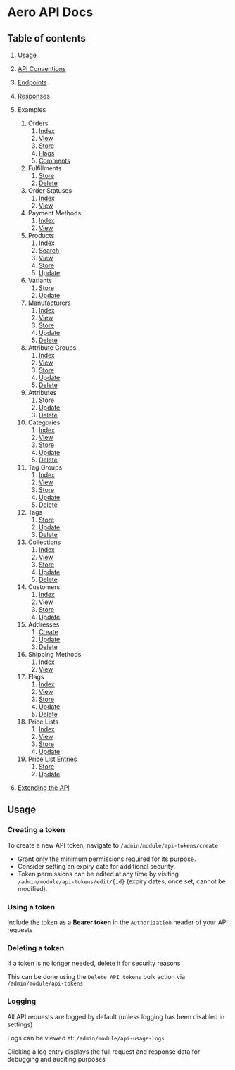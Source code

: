 # Aero API Docs

## Table of contents

1. [Usage](#usage)
2. [API Conventions](CONVENTIONS.md)
3. [Endpoints](ENDPOINTS.md)
4. [Responses](RESPONSES.md)
5. Examples
    1. Orders
        1. [Index](Examples/Order/INDEX.md)
        2. [View](Examples/Order/VIEW.md)
        3. [Store](Examples/Order/STORE.md)
        4. [Flags](Examples/Order/FLAGS.md)
        5. [Comments](Examples/Order/COMMENTS.md)
    2. Fulfillments
        1. [Store](Examples/Fulfillment/STORE.md)
        2. [Delete](Examples/Fulfillment/DELETE.md)
    3. Order Statuses
        1. [Index](Examples/OrderStatus/INDEX.md)
        2. [View](Examples/OrderStatus/VIEW.md)
    4. Payment Methods
        1. [Index](Examples/PaymentMethod/INDEX.md)
        2. [View](Examples/PaymentMethod/VIEW.md)
    5. Products
        1. [Index](Examples/Product/INDEX.md)
        2. [Search](Examples/Product/SEARCH.md)
        3. [View](Examples/Product/VIEW.md)
        4. [Store](Examples/Product/STORE.md)
        5. [Update](Examples/Product/UPDATE.md)
    6. Variants
        1. [Store](Examples/Variant/STORE.md)
        2. [Update](Examples/Variant/UPDATE.md)
    7. Manufacturers
        1. [Index](Examples/Collection/INDEX.md)
        2. [View](Examples/Collection/VIEW.md)
        3. [Store](Examples/Collection/STORE.md)
        4. [Update](Examples/Collection/UPDATE.md)
        5. [Delete](Examples/Collection/DELETE.md)
    8. Attribute Groups
        1. [Index](Examples/AttributeGroup/INDEX.md)
        2. [View](Examples/AttributeGroup/VIEW.md)
        3. [Store](Examples/AttributeGroup/STORE.md)
        4. [Update](Examples/AttributeGroup/UPDATE.md)
        5. [Delete](Examples/AttributeGroup/DELETE.md)
    9. Attributes
        1. [Store](Examples/Attribute/STORE.md)
        2. [Update](Examples/Attribute/UPDATE.md)
        3. [Delete](Examples/Attribute/DELETE.md)
    10. Categories
        1. [Index](Examples/Category/INDEX.md)
        2. [View](Examples/Category/VIEW.md)
        3. [Store](Examples/Category/STORE.md)
        4. [Update](Examples/Category/UPDATE.md)
        5. [Delete](Examples/Category/DELETE.md)
    11. Tag Groups
        1. [Index](Examples/TagGroup/INDEX.md)
        2. [View](Examples/TagGroup/VIEW.md)
        3. [Store](Examples/TagGroup/STORE.md)
        4. [Update](Examples/TagGroup/UPDATE.md)
        5. [Delete](Examples/TagGroup/DELETE.md)
    12. Tags
        1. [Store](Examples/Tag/STORE.md)
        2. [Update](Examples/Tag/UPDATE.md)
        3. [Delete](Examples/Tag/DELETE.md)
    13. Collections
        1. [Index](Examples/Collection/INDEX.md)
        2. [View](Examples/Collection/VIEW.md)
        3. [Store](Examples/Collection/STORE.md)
        4. [Update](Examples/Collection/UPDATE.md)
        5. [Delete](Examples/Collection/DELETE.md)
    14. Customers
        1. [Index](Examples/Customer/INDEX.md)
        2. [View](Examples/Customer/VIEW.md)
        3. [Store](Examples/Customer/STORE.md)
        4. [Update](Examples/Customer/UPDATE.md)
    15. Addresses
        1. [Create](Examples/Address/STORE.md)
        2. [Update](Examples/Address/UPDATE.md)
        3. [Delete](Examples/Address/DELETE.md)
    16. Shipping Methods
        1. [Index](Examples/ShippingMethod/INDEX.md)
        2. [View](Examples/ShippingMethod/VIEW.md)
    17. Flags
        1. [Index](Examples/Flag/INDEX.md)
        2. [View](Examples/Flag/VIEW.md)
        3. [Store](Examples/Flag/STORE.md)
        4. [Update](Examples/Flag/UPDATE.md)
        5. [Delete](Examples/Flag/DELETE.md)
    18. Price Lists
        1. [Index](Examples/PriceList/INDEX.md)
        2. [View](Examples/PriceList/VIEW.md)
        3. [Store](Examples/PriceList/STORE.md)
        4. [Update](Examples/PriceList/UPDATE.md)
    19. Price List Entries
        1. [Store](Examples/PriceListEntry/STORE.md)
        2. [Update](Examples/PriceListEntry/UPDATE.md)

6. [Extending the API](EXTENDING.md) 

## Usage

### Creating a token

To create a new API token, navigate to `/admin/module/api-tokens/create`

- Grant only the minimum permissions required for its purpose.
- Consider setting an expiry date for additional security.
- Token permissions can be edited at any time by visiting `/admin/module/api-tokens/edit/{id}` (expiry dates, once set, cannot be modified).

### Using a token

Include the token as a **Bearer token** in the `Authorization` header of your API requests

### Deleting a token

If a token is no longer needed, delete it for security reasons

This can be done using the `Delete API tokens` bulk action via `/admin/module/api-tokens`

### Logging

All API requests are logged by default (unless logging has been disabled in settings)

Logs can be viewed at: `/admin/module/api-usage-logs`

Clicking a log entry displays the full request and response data for debugging and auditing purposes
